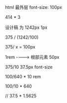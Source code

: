 
html 最外层  font-size: 100px

414 * 3

设计稿  为 1242px   1px 



<!-- clientWidth 为 375 -->

375  / (1242/100)

375/ x = 100px


1rem  ----> 根部元素 50px

375/10       37.5px font-size

100/640 * 10 rem

100/10 * 640 

// 37.5 * 1.5625


